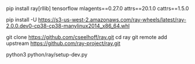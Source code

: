pip install ray[rllib] tensorflow mlagents==0.27.0 attrs==20.1.0 cattrs==1.5.0

pip install -U https://s3-us-west-2.amazonaws.com/ray-wheels/latest/ray-2.0.0.dev0-cp38-cp38-manylinux2014_x86_64.whl

git clone https://github.com/cseelhoff/ray.git
cd ray
git remote add upstream https://github.com/ray-project/ray.git

python3 python/ray/setup-dev.py
